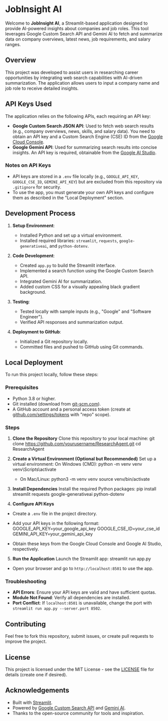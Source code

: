 # JobInsight AI

Welcome to **JobInsight AI**, a Streamlit-based application designed to provide AI-powered insights about companies and job roles. This tool leverages Google Custom Search API and Gemini AI to fetch and summarize data on company overviews, latest news, job requirements, and salary ranges.

## Overview

This project was developed to assist users in researching career opportunities by integrating web search capabilities with AI-driven summarization. The application allows users to input a company name and job role to receive detailed insights.

## API Keys Used

The application relies on the following APIs, each requiring an API key:

- **Google Custom Search JSON API**: Used to fetch web search results (e.g., company overviews, news, skills, and salary data). You need to obtain an API key and a Custom Search Engine (CSE) ID from the [Google Cloud Console](https://console.cloud.google.com/).
- **Google Gemini API**: Used for summarizing search results into concise insights. An API key is required, obtainable from the [Google AI Studio](https://aistudio.google.com/).

### Notes on API Keys
- API keys are stored in a `.env` file locally (e.g., `GOOGLE_API_KEY`, `GOOGLE_CSE_ID`, `GEMINI_API_KEY`) but are excluded from this repository via `.gitignore` for security.
- To use the app, you must generate your own API keys and configure them as described in the "Local Deployment" section.

## Development Process

1. **Setup Environment**:
   - Installed Python and set up a virtual environment.
   - Installed required libraries: `streamlit`, `requests`, `google-generativeai`, and `python-dotenv`.

2. **Code Development**:
   - Created `app.py` to build the Streamlit interface.
   - Implemented a search function using the Google Custom Search API.
   - Integrated Gemini AI for summarization.
   - Added custom CSS for a visually appealing black gradient background.

3. **Testing**:
   - Tested locally with sample inputs (e.g., "Google" and "Software Engineer").
   - Verified API responses and summarization output.

4. **Deployment to GitHub**:
   - Initialized a Git repository locally.
   - Committed files and pushed to GitHub using Git commands.

## Local Deployment

To run this project locally, follow these steps:

### Prerequisites
- Python 3.8 or higher.
- Git installed (download from [git-scm.com](https://git-scm.com/)).
- A GitHub account and a personal access token (create at [github.com/settings/tokens](https://github.com/settings/tokens) with "repo" scope).

### Steps

1. **Clone the Repository**
   Clone this repository to your local machine:
   git clone https://github.com/yourusername/ResearchAgent.git
   cd ResearchAgent


2. **Create a Virtual Environment (Optional but Recommended)**
   Set up a virtual environment:
   On Windows (CMD):
   python -m venv venv
   venv\Scripts\activate

   - On Mac/Linux:
  python3 -m venv venv
  source venv/bin/activate

  
3. **Install Dependencies**
   Install the required Python packages:
   pip install streamlit requests google-generativeai python-dotenv


4. **Configure API Keys**
- Create a `.env` file in the project directory.
- Add your API keys in the following format:
  GOOGLE_API_KEY=your_google_api_key
  GOOGLE_CSE_ID=your_cse_id
  GEMINI_API_KEY=your_gemini_api_key

- Obtain these keys from the Google Cloud Console and Google AI Studio, respectively.

5. **Run the Application**
  Launch the Streamlit app:
  streamlit run app.py

- Open your browser and go to `http://localhost:8501` to use the app.

### Troubleshooting
- **API Errors**: Ensure your API keys are valid and have sufficient quotas.
- **Module Not Found**: Verify all dependencies are installed.
- **Port Conflict**: If `localhost:8501` is unavailable, change the port with `streamlit run app.py --server.port 8502`.

## Contributing
Feel free to fork this repository, submit issues, or create pull requests to improve the project.

## License
This project is licensed under the MIT License - see the [LICENSE](LICENSE) file for details (create one if desired).

## Acknowledgements
- Built with [Streamlit](https://streamlit.io/).
- Powered by [Google Custom Search API](https://developers.google.com/custom-search/v1/overview) and [Gemini AI](https://ai.google.dev/).
- Thanks to the open-source community for tools and inspiration.
